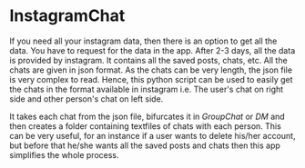 # InstagramChat

If you need all your instagram data, then there is an option to get all the data. You have to request for the data in the app. After 2-3 days, all the data is provided by instagram. It contains all the saved posts, chats, etc. All the chats are given in json format. As the chats can be very length, the json file is very complex to read. Hence, this python script can be used to easily get the chats in the format available in instagram i.e. The user's chat on right side and other person's chat on left side. 

It takes each chat from the json file, bifurcates it in *GroupChat* or *DM* and then creates a folder containing textfiles of chats with each person. This can be very useful, for an instance if a user wants to delete his/her account, but before that he/she wants all the saved posts and chats then this app simplifies the whole process.
